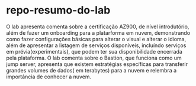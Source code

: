 # repo-resumo-do-lab
O lab apresenta comenta sobre a certificação AZ900, de nível introdutório, além de fazer um onboarding para a platarforma em nuvem, demonstrando como fazer configurações básicas para alterar o visual e alterar o idioma, além de apresentar a listagem de serviços disponíveis, incluíndo serviços em prévia(experimentais), que podem ter sua disponibilidade encerrada pela plataforma. O lab comenta sobre o Bastion, que funciona como um jump server, apresenta que existem estratégias específicas para transferir grandes volumes de dados( em terabytes) para a nuvem e relembra a importância de conhecer a nuvem.
